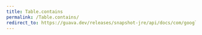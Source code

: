 ```yaml
---
title: Table.contains
permalink: /Table.contains/
redirect_to: https://guava.dev/releases/snapshot-jre/api/docs/com/google/common/collect/Table.html#contains-java.lang.Object-java.lang.Object-
---
```

